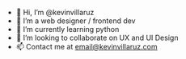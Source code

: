 - 👋 Hi, I’m @kevinvillaruz
- 👀 I’m a web designer / frontend dev
- 🌱 I’m currently learning python
- 💞️ I’m looking to collaborate on UX and UI Design
- 📫 Contact me at email@kevinvillaruz.com

<!---
kevinvillaruz/kevinvillaruz is a ✨ special ✨ repository because its `README.md` (this file) appears on your GitHub profile.
You can click the Preview link to take a look at your changes.
--->

